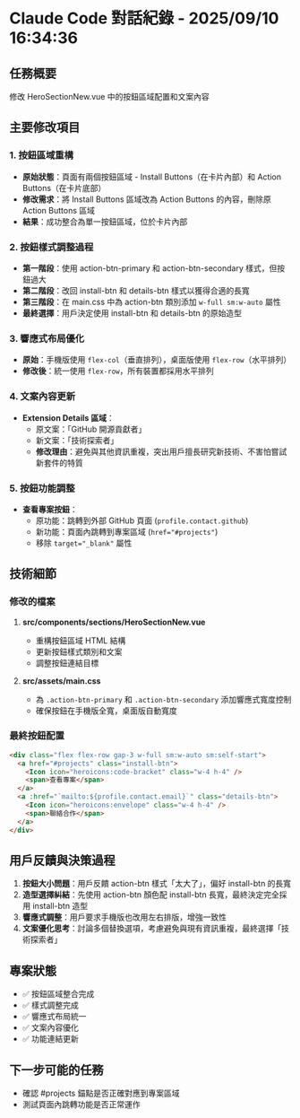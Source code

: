 # Claude Code 對話紀錄 - 2025/09/10 16:34:36

## 任務概要

修改 HeroSectionNew.vue 中的按鈕區域配置和文案內容

## 主要修改項目

### 1. 按鈕區域重構

- **原始狀態**：頁面有兩個按鈕區域 - Install Buttons（在卡片內部）和 Action Buttons（在卡片底部）
- **修改需求**：將 Install Buttons 區域改為 Action Buttons 的內容，刪除原 Action Buttons 區域
- **結果**：成功整合為單一按鈕區域，位於卡片內部

### 2. 按鈕樣式調整過程

- **第一階段**：使用 action-btn-primary 和 action-btn-secondary 樣式，但按鈕過大
- **第二階段**：改回 install-btn 和 details-btn 樣式以獲得合適的長寬
- **第三階段**：在 main.css 中為 action-btn 類別添加 `w-full sm:w-auto` 屬性
- **最終選擇**：用戶決定使用 install-btn 和 details-btn 的原始造型

### 3. 響應式布局優化

- **原始**：手機版使用 `flex-col`（垂直排列），桌面版使用 `flex-row`（水平排列）
- **修改後**：統一使用 `flex-row`，所有裝置都採用水平排列

### 4. 文案內容更新

- **Extension Details 區域**：
  - 原文案：「GitHub 開源貢獻者」
  - 新文案：「技術探索者」
  - **修改理由**：避免與其他資訊重複，突出用戶擅長研究新技術、不害怕嘗試新套件的特質

### 5. 按鈕功能調整

- **查看專案按鈕**：
  - 原功能：跳轉到外部 GitHub 頁面 (`profile.contact.github`)
  - 新功能：頁面內跳轉到專案區域 (`href="#projects"`)
  - 移除 `target="_blank"` 屬性

## 技術細節

### 修改的檔案

1. **src/components/sections/HeroSectionNew.vue**
   - 重構按鈕區域 HTML 結構
   - 更新按鈕樣式類別和文案
   - 調整按鈕連結目標

2. **src/assets/main.css**
   - 為 `.action-btn-primary` 和 `.action-btn-secondary` 添加響應式寬度控制
   - 確保按鈕在手機版全寬，桌面版自動寬度

### 最終按鈕配置

```html
<div class="flex flex-row gap-3 w-full sm:w-auto sm:self-start">
  <a href="#projects" class="install-btn">
    <Icon icon="heroicons:code-bracket" class="w-4 h-4" />
    <span>查看專案</span>
  </a>
  <a :href="`mailto:${profile.contact.email}`" class="details-btn">
    <Icon icon="heroicons:envelope" class="w-4 h-4" />
    <span>聯絡合作</span>
  </a>
</div>
```

## 用戶反饋與決策過程

1. **按鈕大小問題**：用戶反饋 action-btn 樣式「太大了」，偏好 install-btn 的長寬
2. **造型選擇糾結**：先使用 action-btn 顏色配 install-btn 長寬，最終決定完全採用 install-btn 造型
3. **響應式調整**：用戶要求手機版也改用左右排版，增強一致性
4. **文案優化思考**：討論多個替換選項，考慮避免與現有資訊重複，最終選擇「技術探索者」

## 專案狀態

- ✅ 按鈕區域整合完成
- ✅ 樣式調整完成
- ✅ 響應式布局統一
- ✅ 文案內容優化
- ✅ 功能連結更新

## 下一步可能的任務

- 確認 #projects 錨點是否正確對應到專案區域
- 測試頁面內跳轉功能是否正常運作
